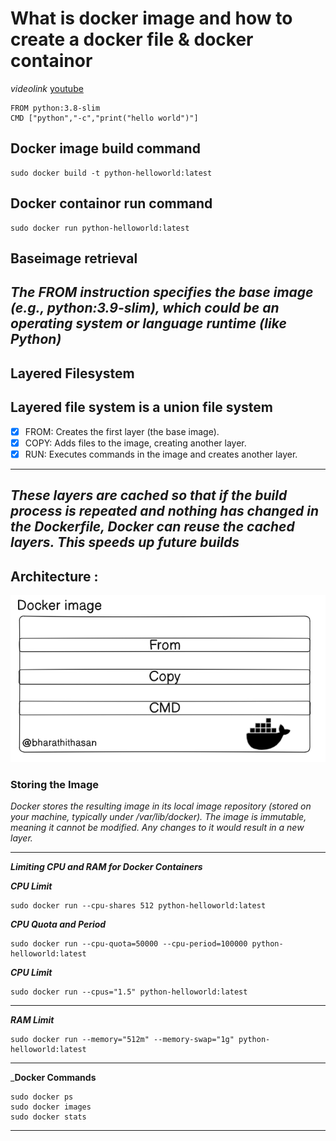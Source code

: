 # What is docker image and how to create a docker file & docker containor 

_videolink_ [youtube](https://youtu.be/mr1TRseW-y4?si=O9oho2WQPakr8fFB)


```
FROM python:3.8-slim
CMD ["python","-c","print("hello world")"]

```

## Docker image build command

``` 
sudo docker build -t python-helloworld:latest

```

## Docker containor run command

```
sudo docker run python-helloworld:latest

```


## Baseimage retrieval

_The FROM instruction specifies the base image (e.g., python:3.9-slim), which could be an operating system or language runtime (like Python)_
---
## Layered Filesystem

## Layered file system is a union file system

- [x] FROM: Creates the first layer (the base image).
- [x] COPY: Adds files to the image, creating another layer.
- [x] RUN: Executes commands in the image and creates another layer.

---
_These layers are cached so that if the build process is repeated and nothing has changed in the Dockerfile, Docker can reuse the cached layers. This speeds up future builds_
---

## Architecture : 
![alt text](image.png)

### Storing the Image
_Docker stores the resulting image in its local image repository (stored on your machine, typically under /var/lib/docker)._
_The image is immutable, meaning it cannot be modified. Any changes to it would result in a new layer._
***



***Limiting CPU and RAM for Docker Containers***

___CPU Limit___
```
sudo docker run --cpu-shares 512 python-helloworld:latest
```

___CPU Quota and Period___

```
sudo docker run --cpu-quota=50000 --cpu-period=100000 python-helloworld:latest
```

___CPU Limit___
```
sudo docker run --cpus="1.5" python-helloworld:latest
```
---

___RAM Limit___

```
sudo docker run --memory="512m" --memory-swap="1g" python-helloworld:latest

```
---

___Docker Commands__

```
sudo docker ps
sudo docker images
sudo docker stats
```
---